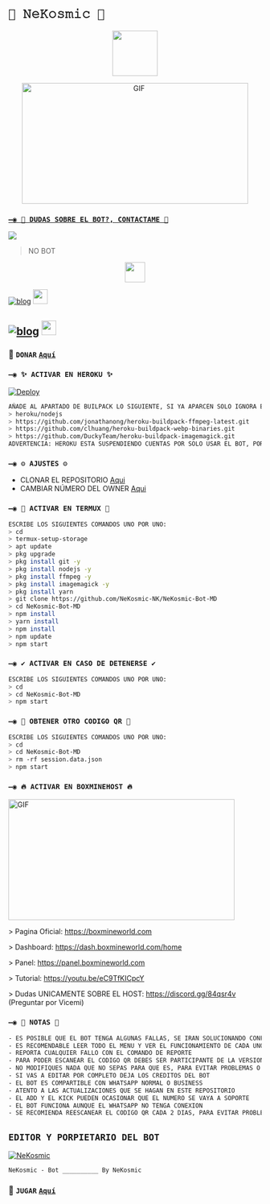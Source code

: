 # `👑 𝙽𝚎𝙺𝚘𝚜𝚖𝚒𝚌 👑`
<p align="center"> 
  <a href="https://github.com/NeKosmic-NK"><img src="http://readme-typing-svg.herokuapp.com?font=mono&size=17&duration=4000&color=F7B11B&center=falso&vCenter=falso&lines=NeKosmic-BOT-MD++%F0%9F%90%88;Gracias+por+visitar+este+repositorio.+%F0%9F%92%96" height="90px"
</p>

<p align="center">
<img src="https://raw.githubusercontent.com/NeKosmic-NK/NeKosmic-BOT-MD/master/media2/readme.img.jpg" alt="GIF" width="450" height="240"/>
</p>

### `—◉ 👑 DUDAS SOBRE EL BOT?, CONTACTAME 👑`
<a href="http://wa.me/34623442554" target="blank"><img src="https://img.shields.io/badge/NeKosmic_NK-25D366?style=for-the-badge&logo=whatsapp&logoColor=white" /></a>
> NO BOT

<p align="center">
<a href="https://github.com/NeKosmic-NK"><img src="http://readme-typing-svg.herokuapp.com?font=mono&size=14&duration=3000&color=ABF7BB&center=verdadero&vCenter=verdadero&lines=Solo+escr%C3%ADba+si+tiene+dudas." height="40px"
</p>
  
[![blog](https://img.shields.io/badge/Grupo-Soporte-25D366?style=for-the-badge&logo=whatsapp&logoColor=white 
)](https://chat.whatsapp.com/EOJQxQRVlIR0Wd4HSQZl58)  <a href="https://chat.whatsapp.com/EOJQxQRVlIR0Wd4HSQZl58"> <img src="https://upload.wikimedia.org/wikipedia/commons/thumb/1/19/WhatsApp_logo-color-vertical.svg/1200px-WhatsApp_logo-color-vertical.svg.png" height="29px"></a>

[![blog](https://img.shields.io/badge/X-Acount-25D366?style=for-the-badge&logo=whatsapp&logoColor=white 
)](https://chat.whatsapp.com/EyVSDmxcdguBJDDKQEVplc) <a href="https://chat.whatsapp.com/EyVSDmxcdguBJDDKQEVplc"> <img src="https://upload.wikimedia.org/wikipedia/commons/thumb/1/19/WhatsApp_logo-color-vertical.svg/1200px-WhatsApp_logo-color-vertical.svg.png" height="29px"></a>
-----
### 💸 ```DONAR``` [`Aquí`](https://paypal.me/NeKosmicOFC)

### `—◉ ✨ ACTIVAR EN HEROKU ✨`
[![Deploy](https://www.herokucdn.com/deploy/button.svg)](https://heroku.com/deploy?template=https://github.com/NeKosmic-NK/NeKosmic-Bot-MD)
```bash
AÑADE AL APARTADO DE BUILPACK LO SIGUIENTE, SI YA APARCEN SOLO IGNORA ESTA PARTE:
> heroku/nodejs
> https://github.com/jonathanong/heroku-buildpack-ffmpeg-latest.git
> https://github.com/clhuang/heroku-buildpack-webp-binaries.git
> https://github.com/DuckyTeam/heroku-buildpack-imagemagick.git
ADVERTENCIA: HEROKU ESTA SUSPENDIENDO CUENTAS POR SOLO USAR EL BOT, POR AHORA NO ES RECOMENDABLE USAR EL BOT EN HEROKU!
```

### `—◉ ⚙️ AJUSTES ⚙️`
- CLONAR EL REPOSITORIO [Aqui](https://github.com/NeKosmic-NK/NeKosmic-Bot-MD/fork)
- CAMBIAR NÚMERO DEL OWNER [Aqui](https://github.com/NeKosmic-NK/NeKosmic-Bot-MD/blob/master/config.js)

### `—◉ 👾 ACTIVAR EN TERMUX 👾`
```bash
ESCRIBE LOS SIGUIENTES COMANDOS UNO POR UNO:
> cd
> termux-setup-storage
> apt update 
> pkg upgrade 
> pkg install git -y
> pkg install nodejs -y
> pkg install ffmpeg -y
> pkg install imagemagick -y
> pkg install yarn
> git clone https://github.com/NeKosmic-NK/NeKosmic-Bot-MD
> cd NeKosmic-Bot-MD
> npm install
> yarn install 
> npm install
> npm update
> npm start
```

### `—◉ ✔️ ACTIVAR EN CASO DE DETENERSE ✔️`
```bash
ESCRIBE LOS SIGUIENTES COMANDOS UNO POR UNO:
> cd 
> cd NeKosmic-Bot-MD
> npm start
```

### `—◉ 🥶 OBTENER OTRO CODIGO QR 🥶`
```bash
ESCRIBE LOS SIGUIENTES COMANDOS UNO POR UNO:
> cd 
> cd NeKosmic-Bot-MD
> rm -rf session.data.json
> npm start
```

### `—◉ 🔥 ACTIVAR EN BOXMINEHOST 🔥`
<img src="https://raw.githubusercontent.com/NeKosmic-NK/NeKosmic-Bot-MD/master/src/Pre%20Bot%205.jpeg" alt="GIF" width="450" height="240"/>
<p>> Pagina Oficial:
<a href="https://boxmineworld.com">https://boxmineworld.com</a>
<p>> Dashboard:
<a href="https://dash.boxmineworld.com/home">https://dash.boxmineworld.com/home</a>
<p>> Panel:
<a href="https://panel.boxmineworld.com">https://panel.boxmineworld.com</a>
<p>> Tutorial:
<a href="https://youtu.be/eC9TfKICpcY">https://youtu.be/eC9TfKICpcY</a>
<p>> Dudas UNICAMENTE SOBRE EL HOST:
<a href="https://discord.gg/84qsr4v">https://discord.gg/84qsr4v</a> (Preguntar por Vicemi)
</p>

### `—◉ 📝 NOTAS 📝`
```bash
- ES POSIBLE QUE EL BOT TENGA ALGUNAS FALLAS, SE IRAN SOLUCIONANDO CONFORME SE VAYAN DETECTANDO
- ES RECOMENDABLE LEER TODO EL MENU Y VER EL FUNCIONAMIENTO DE CADA UNO DE LOS COMANDOS
- REPORTA CUALQUIER FALLO CON EL COMANDO DE REPORTE 
- PARA PODER ESCANEAR EL CODIGO QR DEBES SER PARTICIPANTE DE LA VERSION MULTI-DEVICE (BETA) DE WHATSAPP
- NO MODIFIQUES NADA QUE NO SEPAS PARA QUE ES, PARA EVITAR PROBLEMAS O ERRORES
- SI VAS A EDITAR POR COMPLETO DEJA LOS CREDITOS DEL BOT 
- EL BOT ES COMPARTIBLE CON WHATSAPP NORMAL O BUSINESS
- ATENTO A LAS ACTUALIZACIONES QUE SE HAGAN EN ESTE REPOSITORIO
- EL ADD Y EL KICK PUEDEN OCASIONAR QUE EL NUMERO SE VAYA A SOPORTE 
- EL BOT FUNCIONA AUNQUE EL WHATSAPP NO TENGA CONEXION 
- SE RECOMIENDA REESCANEAR EL CODIGO QR CADA 2 DIAS, PARA EVITAR PROBLEMAS O ERRORES
```

## `EDITOR Y PORPIETARIO DEL BOT` 
[![NeKosmic](https://github.com/NeKosmic-NK/NeKosmic-Bot-MD/blob/media2/master/5.jpeg?raw=truesize=100)](https://github.com/BrunoSobrino/) 

`NeKosmic - Bot __________ By NeKosmic`

### 🎰 ```JUGAR``` [`Aquí`](https://GitHub.com/NeKosmic-NK/NeKosmic-BOT-MD/juego.js)


